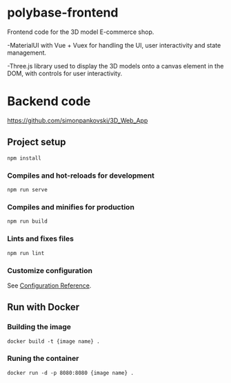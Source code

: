 # polybase-frontend

Frontend code for the 3D model E-commerce shop.

-MaterialUI with Vue + Vuex for handling the UI, user interactivity and state management.

-Three.js library used to display the 3D models onto a canvas element in the DOM, with controls for user interactivity.

# Backend code

https://github.com/simonpankovski/3D_Web_App

## Project setup
```
npm install
```

### Compiles and hot-reloads for development
```
npm run serve
```

### Compiles and minifies for production
```
npm run build
```

### Lints and fixes files
```
npm run lint
```

### Customize configuration
See [Configuration Reference](https://cli.vuejs.org/config/).

## Run with Docker
### Building the image
``` docker build -t {image name} . ```
### Runing the container
``` docker run -d -p 8080:8080 {image name} . ```

